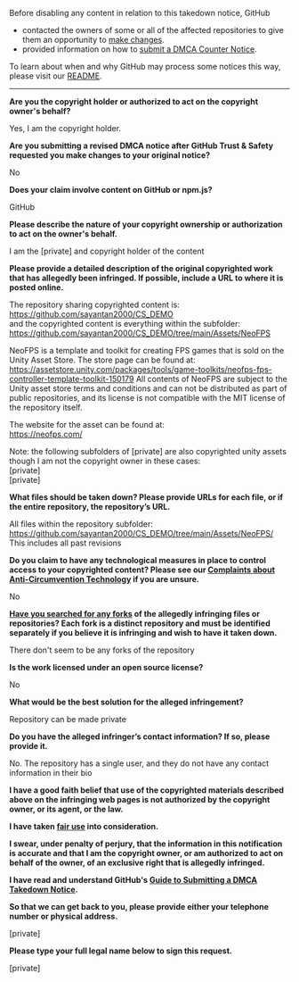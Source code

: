 Before disabling any content in relation to this takedown notice, GitHub
- contacted the owners of some or all of the affected repositories to give them an opportunity to [make changes](https://docs.github.com/en/github/site-policy/dmca-takedown-policy#a-how-does-this-actually-work).
- provided information on how to [submit a DMCA Counter Notice](https://docs.github.com/en/articles/guide-to-submitting-a-dmca-counter-notice).

To learn about when and why GitHub may process some notices this way, please visit our [README](https://github.com/github/dmca/blob/master/README.md#anatomy-of-a-takedown-notice).

---

**Are you the copyright holder or authorized to act on the copyright owner's behalf?**

Yes, I am the copyright holder.

**Are you submitting a revised DMCA notice after GitHub Trust & Safety requested you make changes to your original notice?**

No

**Does your claim involve content on GitHub or npm.js?**

GitHub

**Please describe the nature of your copyright ownership or authorization to act on the owner's behalf.**

I am the [private] and copyright holder of the content

**Please provide a detailed description of the original copyrighted work that has allegedly been infringed. If possible, include a URL to where it is posted online.**

The repository sharing copyrighted content is:  
https://github.com/sayantan2000/CS_DEMO  
and the copyrighted content is everything within the subfolder:  
https://github.com/sayantan2000/CS_DEMO/tree/main/Assets/NeoFPS  

NeoFPS is a template and toolkit for creating FPS games that is sold on the Unity Asset Store. The store page can be found at:
https://assetstore.unity.com/packages/tools/game-toolkits/neofps-fps-controller-template-toolkit-150179
All contents of NeoFPS are subject to the Unity asset store terms and conditions and can not be distributed as part of public repositories, and its license is not compatible with the MIT license of the repository itself.

The website for the asset can be found at:  
https://neofps.com/

Note: the following subfolders of [private] are also copyrighted unity assets though I am not the copyright owner in these cases:  
[private]    
[private]    

**What files should be taken down? Please provide URLs for each file, or if the entire repository, the repository’s URL.**

All files within the repository subfolder: https://github.com/sayantan2000/CS_DEMO/tree/main/Assets/NeoFPS/  
This includes all past revisions

**Do you claim to have any technological measures in place to control access to your copyrighted content? Please see our <a href="https://docs.github.com/articles/guide-to-submitting-a-dmca-takedown-notice#complaints-about-anti-circumvention-technology">Complaints about Anti-Circumvention Technology</a> if you are unsure.**

No

**<a href="https://docs.github.com/articles/dmca-takedown-policy#b-what-about-forks-or-whats-a-fork">Have you searched for any forks</a> of the allegedly infringing files or repositories? Each fork is a distinct repository and must be identified separately if you believe it is infringing and wish to have it taken down.**

There don't seem to be any forks of the repository

**Is the work licensed under an open source license?**

No

**What would be the best solution for the alleged infringement?**

Repository can be made private

**Do you have the alleged infringer’s contact information? If so, please provide it.**

No. The repository has a single user, and they do not have any contact information in their bio

**I have a good faith belief that use of the copyrighted materials described above on the infringing web pages is not authorized by the copyright owner, or its agent, or the law.**

**I have taken <a href="https://www.lumendatabase.org/topics/22">fair use</a> into consideration.**

**I swear, under penalty of perjury, that the information in this notification is accurate and that I am the copyright owner, or am authorized to act on behalf of the owner, of an exclusive right that is allegedly infringed.**

**I have read and understand GitHub's <a href="https://docs.github.com/articles/guide-to-submitting-a-dmca-takedown-notice/">Guide to Submitting a DMCA Takedown Notice</a>.**

**So that we can get back to you, please provide either your telephone number or physical address.**

[private]

**Please type your full legal name below to sign this request.**

[private]
